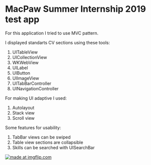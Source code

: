 # MacPaw Summer Internship 2019 test app

For this application I tried to use MVC pattern. 

I displayed standarts CV sections using these tools:
1. UITableView
2. UICollectionView
3. WKWebView
4. UILabel
5. UIButton
6. UIImageView
6. UITabBarController
7. UINavigationController

For making UI adaptive I used:
1. Autolayout
2. Stack view
3. Scroll view

Some features for usability:
1. TabBar views can be swiped
2. Table view sections are collapsible
3. Skills can be searched with UISearchBar

<a href="https://imgflip.com/gif/309p02"><img src="https://i.imgflip.com/309p02.gif" title="made at imgflip.com"/></a>
